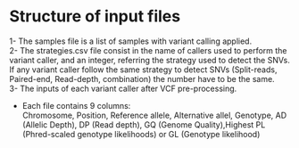 # Structure of input files  
1- The samples file is a list of samples with variant calling applied.  
2- The strategies.csv file consist in the name of callers used to perform the variant caller, and an integer, referring the strategy used to detect the SNVs. If any variant caller follow the same strategy to detect SNVs (Split-reads, Paired-end, Read-depth, combination) the number have to be the same.  
3- The inputs of each variant caller after VCF pre-processing.
  - Each file contains 9 columns:  
    Chromosome, Position, Reference allele, Alternative allel, Genotype, AD (Allelic Depth), DP (Read depth), GQ (Genome Quality),Highest PL (Phred-scaled genotype likelihoods) or GL (Genotype likelihood)

